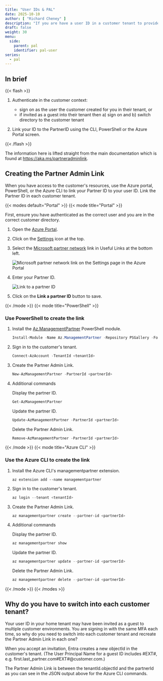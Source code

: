 ```yaml
---
title: "User IDs & PAL"
date: 2025-10-10
author: [ "Richard Cheney" ]
description: "If you are have a user ID in a customer tenant to provide a managed service on their Azure services then follow this page to configure Partner Admin Link."
draft: false
weight: 30
menu:
  side:
    parent: pal
    identifier: pal-user
series:
  - pal
---
```


## In brief

{{< flash >}}

1. Authenticate in the customer context:

    - sign on as the user the customer created for you in their tenant, or
    - if invited as a guest into their tenant then a) sign on and b} switch directory to the customer tenant

1. Link your ID to the PartnerID using the CLI, PowerShell or the Azure Portal screen.

{{< /flash >}}

The information here is lifted straight from the main documentation which is found at <https://aka.ms/partneradminlink>.

## Creating the Partner Admin Link

When you have access to the customer's resources, use the Azure portal, PowerShell, or the Azure CLI to link your Partner ID to your user ID. Link the Partner ID in each customer tenant.

{{< modes default="Portal" >}}
  {{< mode title="Portal" >}}

  First, ensure you have authenticated as the correct user and you are in the correct customer directory.

  1. Open the [Azure Portal](https://portal.azure.com).
  1. Click on the [Settings](https://portal.azure.com/#settings/directory) icon at the top.
  1. Select the [Microsoft partner network](https://portal.azure.com/#blade/Microsoft_Azure_Billing/managementpartnerblade) link in Useful Links at the bottom left.

      ![Microsoft partner network link on the Settings page in the Azure Portal](/pal/images/pal-mpn-dark.png)

  1. Enter your Partner ID.

      ![Link to a partner ID](/pal/images/pal-link-dark.png)

  1. Click on the **Link a partner ID** button to save.

  {{< /mode >}}
  {{< mode title="PowerShell" >}}

  ### Use PowerShell to create the link

  1. Install the [Az.ManagementPartner](https://www.powershellgallery.com/packages/Az.ManagementPartner/) PowerShell module.

      ```powershell
      Install-Module -Name Az.ManagementPartner -Repository PSGallery -Force
      ```

  1. Sign in to the customer's tenant.

      ```powershell
      Connect-AzAccount -TenantId <tenantId>
      ```

  1. Create the Partner Admin Link.

      ```powershell
      New-AzManagementPartner -PartnerId <partnerId>
      ```

  1. Additional commands

      Display the partner ID.

      ```powershell
      Get-AzManagementPartner
      ```

      Update the partner ID.

      ```powershell
      Update-AzManagementPartner -PartnerId <partnerId>
      ```

      Delete the Partner Admin Link.

      ```powershell
      Remove-AzManagementPartner -PartnerId <partnerId>
      ```

  {{< /mode >}}
  {{< mode title="Azure CLI" >}}

  ### Use the Azure CLI to create the link

  1. Install the Azure CLI's managementpartner extension.

      ```shell
      az extension add --name managementpartner
      ```

  1. Sign in to the customer's tenant.

      ```powershell
      az login --tenant <tenantId>
      ```

  1. Create the Partner Admin Link.

      ```powershell
      az managementpartner create --partner-id <partnerId>
      ```

  1. Additional commands

      Display the partner ID.

      ```powershell
      az managementpartner show
      ```

      Update the partner ID.

      ```powershell
      az managementpartner update --partner-id <partnerId>
      ```

      Delete the Partner Admin Link.

      ```powershell
      az managementpartner delete --partner-id <partnerId>
      ```

  {{< /mode >}}
{{< /modes >}}


## Why do you have to switch into each customer tenant?

Your user ID in your home tenant may have been invited as a guest to multiple customer environments. You are signing in with the same MFA each time, so why do you need to switch into each customer tenant and recreate the Partner Admin Link in each one?

When you accept an invitation, Entra creates a new objectId in the customer's tenant. (The User Principal Name for a guest ID includes #EXT#, e.g. first.last_partner.com#EXT#\@customer.com.)

The Partner Admin Link is between the tenantId.objectId and the partnerId as you can see in the JSON output above for the Azure CLI commands.
